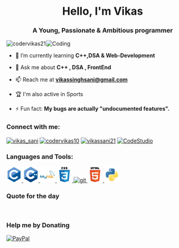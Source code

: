 <h1 align="center">Hello, I'm Vikas</h1>
<h3 align="center">A Young, Passionate & Ambitious programmer</h3>
<img align="right" alt="Coding" width="400" src="https://camo.githubusercontent.com/5ddf73ad3a205111cf8c686f687fc216c2946a75005718c8da5b837ad9de78c9/68747470733a2f2f7468756d62732e6766796361742e636f6d2f4576696c4e657874446576696c666973682d736d616c6c2e676966">

<p align="left"> <img src="https://komarev.com/ghpvc/?username=codervikas21&label=Profile%20views&color=0e75b6&style=flat" alt="codervikas21" /> </p>

- 🌱 I’m currently learning **C++,DSA & Web-Development**

- 💬 Ask me about **C++ , DSA , FrontEnd**

- 📫 Reach me at **vikassinghsani@gmail.com**

- 🏆 I'm also active in Sports

- ⚡ Fun fact: **My bugs are actually "undocumented features".**

<h3 align="left">Connect with me:</h3>
<p align="left">
<a href="https://www.hackerrank.com/vikas_sani" target="blank"><img align="center" src="https://raw.githubusercontent.com/rahuldkjain/github-profile-readme-generator/master/src/images/icons/Social/hackerrank.svg" alt="vikas_sani" height="30" width="40" /></a>
<a href="https://www.leetcode.com/codervikas10" target="blank"><img align="center" src="https://raw.githubusercontent.com/rahuldkjain/github-profile-readme-generator/master/src/images/icons/Social/leet-code.svg" alt="codervikas10" height="30" width="40" /></a>
<a href="https://auth.geeksforgeeks.org/user/vikassani21" target="blank"><img align="center" src="https://raw.githubusercontent.com/rahuldkjain/github-profile-readme-generator/master/src/images/icons/Social/geeks-for-geeks.svg" alt="vikassani21" height="30" width="40" /></a>
<a href="https://www.codingninjas.com/codestudio/profile/Vikas_Coder" target="blank"><img align="center" src="https://coursereport-production.imgix.net/uploads/school/logo/1323/original/Coding_Ninjas_logo.jpeg?w=200&h=200&dpr=3&q=35" id="app-header-logo" alt="CodeStudio" class="large-logo ng-star-inserted" alt="vikas_sani" height="30" width="40" /></a>
</p>

<h3 align="left">Languages and Tools:</h3>
<p align="left"> <a href="https://www.cprogramming.com/" target="_blank" rel="noreferrer"> <img src="https://raw.githubusercontent.com/devicons/devicon/master/icons/c/c-original.svg" alt="c" width="40" height="40"/> </a> <a href="https://www.w3schools.com/cpp/" target="_blank" rel="noreferrer"> <img src="https://raw.githubusercontent.com/devicons/devicon/master/icons/cplusplus/cplusplus-original.svg" alt="cplusplus" width="40" height="40"/> </a>  <a href="https://www.mysql.com/" target="_blank" rel="noreferrer"> <img src="https://raw.githubusercontent.com/devicons/devicon/master/icons/mysql/mysql-original-wordmark.svg" alt="mysql" width="40" height="40"/> </a> <a href="https://www.w3schools.com/css/" target="_blank" rel="noreferrer"> <img src="https://raw.githubusercontent.com/devicons/devicon/master/icons/css3/css3-original-wordmark.svg" alt="css3" width="40" height="40"/> </a> <a href="https://git-scm.com/" target="_blank" rel="noreferrer"> <img src="https://www.vectorlogo.zone/logos/git-scm/git-scm-icon.svg" alt="git" width="40" height="40"/> </a> <a href="https://www.w3.org/html/" target="_blank" rel="noreferrer"> <img src="https://raw.githubusercontent.com/devicons/devicon/master/icons/html5/html5-original-wordmark.svg" alt="html5" width="40" height="40"/> </a>  </a> <a href="https://www.python.org" target="_blank" rel="noreferrer"> <img src="https://raw.githubusercontent.com/devicons/devicon/master/icons/python/python-original.svg" alt="python" width="40" height="40"/> </a> </p>

<h3 align="left">Quote for the day</h3>
<p><img src="https://quotes-github-readme.vercel.app/api?type=horizontal&amp;theme=radical" alt=""></p>
<h3 align="left">Help me by Donating</h3>
<a href="https://paypal.me/mevikas21"><img src="https://img.shields.io/badge/PayPal-00457C?style=for-the-badge&amp;logo=paypal&amp;logoColor=white" alt="PayPal"></a>
